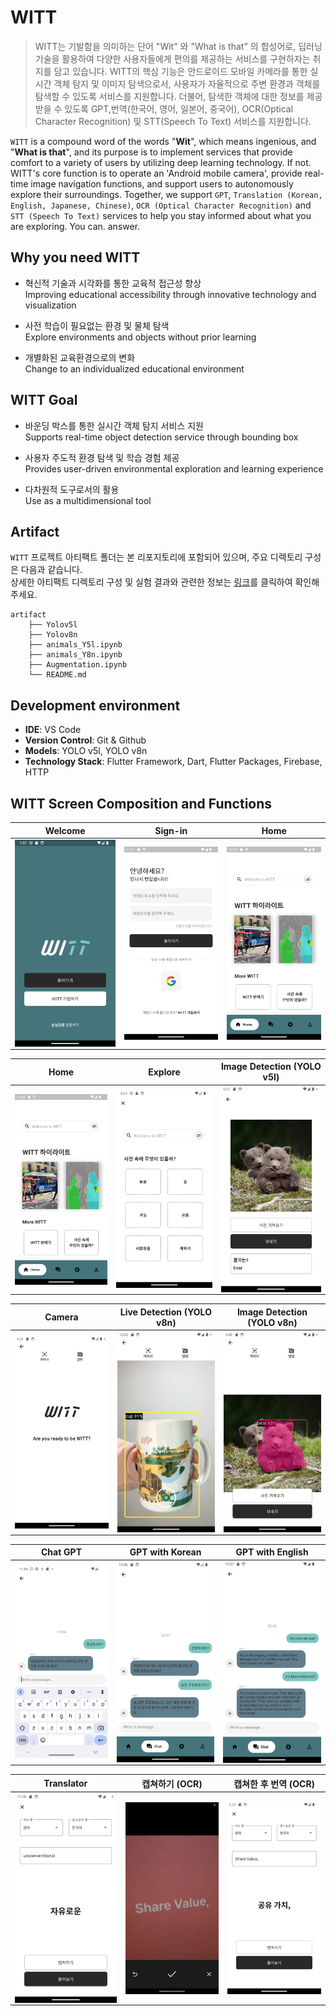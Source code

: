# WITT

> WITT는 기발함을 의미하는 단어 "Wit" 와 "What is that" 의 합성어로, 딥러닝 기술을 활용하여 다양한 사용자들에게 편의를 제공하는 서비스를 구현하자는 취지를 담고 있습니다. WITT의 핵심 기능은 안드로이드 모바일 카메라를 통한 실시간 객체 탐지 및 이미지 탐색으로서, 사용자가 자율적으로 주변 환경과 객체를 탐색할 수 있도록 서비스를 지원합니다. 더불어, 탐색한 객체에 대한 정보를 제공받을 수 있도록 GPT,번역(한국어, 영어, 일본어, 중국어), OCR(Optical Character Recognition) 및 STT(Speech To Text) 서비스를 지원합니다.  

`WITT` is a compound word of the words "**Wit**", which means ingenious, and "**What is that**", and its purpose is to implement services that provide comfort to a variety of users by utilizing deep learning technology. If not. WITT's core function is to operate an 'Android mobile camera', provide real-time image navigation functions, and support users to autonomously explore their surroundings. Together, we support `GPT`, `Translation (Korean, English, Japanese, Chinese)`, `OCR (Optical Character Recognition)` and `STT (Speech To Text)` services to help you stay informed about what you are exploring. You can. answer.  

## Why you need WITT

* 혁신적 기술과 시각화를 통한 교육적 접근성 향상  
Improving educational accessibility through innovative technology and visualization  

* 사전 학습이 필요없는 환경 및 물체 탐색  
Explore environments and objects without prior learning  

* 개별화된 교육환경으로의 변화  
Change to an individualized educational environment  

## WITT Goal

* 바운딩 박스를 통한 실시간 객체 탐지 서비스 지원  
Supports real-time object detection service through bounding box  

* 사용자 주도적 환경 탐색 및 학습 경험 제공  
Provides user-driven environmental exploration and learning experience  

* 다차원적 도구로서의 활용  
Use as a multidimensional tool  

## Artifact

`WITT` 프로젝트 아티팩트 폴더는 본 리포지토리에 포함되어 있으며, 주요 디렉토리 구성은 다음과 같습니다.  
상세한 아티팩트 디렉토리 구성 및 실험 결과와 관련한 정보는 [링크](https://github.com/CAVASOL/witt/tree/main/artifact)를 클릭하여 확인해 주세요.

```
artifact
    ├── Yolov5l
    ├── Yolov8n
    ├── animals_Y5l.ipynb
    ├── animals_Y8n.ipynb
    ├── Augmentation.ipynb
    └── README.md
```

## Development environment

* **IDE**: VS Code  
* **Version Control**: Git & Github  
* **Models**: YOLO v5l, YOLO v8n  
* **Technology Stack**: Flutter Framework, Dart, Flutter Packages, Firebase, HTTP  

## WITT Screen Composition and Functions

| **Welcome** |  **Sign-in**  |  **Home** |
| :---:|:---:|:---:|
| <img align="center" alt="WITT application welcome screen image" src="./pics/welcome.png" width="240px" /> | <img align="center" alt="WITT application sign-in screen image" src="./pics/signin.png" width="240px" /> | <img align="center" alt="WITT application home screen image" src="./pics/home.png" width="240px" /> |

| **Home** | **Explore** | **Image Detection** (YOLO v5l)  |
| :---:|:---:|:---:|
| <img align="center" alt="WITT application home screen image" src="./pics/home.png" width="240px" /> | <img align="center" alt="WITT application explore screen image" src="./pics/explore.png" width="240px" /> | <img align="center" alt="WITT application object detection results as label screen image" src="./pics/gallery_image.png" width="240px" /> |

| **Camera** | **Live Detection** (YOLO v8n) | **Image Detection** (YOLO v8n) |
| :---:|:---:|:---:|
| <img align="center" alt="WITT application camera screen image" src="./pics/camera.png" width="240px" /> | <img align="center" alt="WITT application camera live detetion screen image" src="./pics/live.png" width="240px" /> | <img align="center" alt="WITT application image object detection screen image" src="./pics/gallery.png" width="240px" /> |

| **Chat GPT** | **GPT with Korean** | **GPT with English**  |
| :---:|:---:|:---:|
| <img align="center" alt="WITT application chat gpt screen image" src="./pics/gpt.png" width="240px" /> | <img align="center" alt="WITT application gpt with Korean screen image" src="./pics/gpt_kor.png" width="240px" /> |<img align="center" alt="WITT application gpt with English screen image" src="./pics/gpt_en.png" width="240px" /> |

| **Translator** | **캡쳐하기** (OCR) | **캡쳐한 후 번역** (OCR) |
| :---:|:---:|:---:|
| <img align="center" alt="WITT application translator screen image" src="./pics/ocr_stt_translate.png" width="240px" /> | <img align="center" alt="WITT application optical character recognition image capture screen image" src="./pics/ocr.png" width="240px" /> | <img align="center" alt="WITT application optical character recognition results screen image" src="./pics/ocr_res.png" width="240px" /> |
